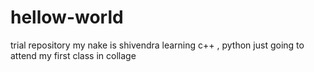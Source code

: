 # hellow-world
trial repository
my nake is shivendra  learning c++ , python 
just going to attend my first class in collage
